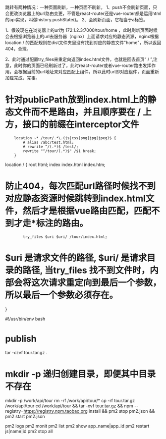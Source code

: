 跳转有两种情况：一种页面刷新，一种页面不刷新。
1、push不会刷新页面，只会更改浏览器上的url路由变更，不管是react-router还是vue-router都是运用html的api实现，叫做history.pushState()。
2、会刷新页面，它相当于a标签。

1、假设现在在浏览器上的url为 172.1.2.3:7000/tour/home ，此时刷新页面时候会去根据浏览器上的url去服务器（nginx）上面请求对应的静态资源，nginx根据location / 的匹配规则在dist文件夹里没有找到对应的静态文件"home"，所以返回404，合理。

2、此时通过配置try_files来重定向返回index.html文件，也就是回去首页“ / ”,注意，此时你的页面已经刷新过了，此时react-router或者vue-router路由发挥作用，会根据当前的url地址来对应匹配上组件，所以此时url即对应组件，页面重新加载完成，完事。

# 针对publicPath放到index.html上的静态文件而不是路由，并且顺序要在 / 上方，接口的前缀在interceptor文件
        location ~* /tour/.*\.(js|css|png|jpg|jpeg)$ {
            # alias /abc/test.html;
            # rewrite ^/(.*)$ /test/;
            rewrite "^/tour/(.*)$" /$1 break; 
        }


location / {
            root   html;
            index  index.html index.htm;
# 防止404，每次匹配url路径时候找不到对应静态资源时候跳转到index.html文件，然后才是根据vue路由匹配，匹配不到才走*标注的路由。
            try_files $uri $uri/ /tour/index.html;  
# $uri 是请求文件的路径, $uri/ 是请求目录的路径, 当try_files 找不到文件时，内部会将这次请求重定向到最后一个参数，所以最后一个参数必须存在。
}



#!/usr/bin/env bash

# publish
tar -czvf tour.tar.gz .
# mkdir -p 递归创建目录，即便其中目录不存在
mkdir -p /work/api/tour
rm -rf /work/api/tour/*
cp -rf tour.tar.gz /work/api/tour
cd /work/api/tour && tar -xvf tour.tar.gz && 
         npm --registry=https://registry.npm.taobao.org install && pm2 stop pm2.json && pm2 start pm2.json


pm2 logs
pm2 monit
pm2 list
pm2 show app_name|app_id
pm2 restart js|name|id
pm2 stop all

